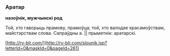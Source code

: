 ### Аратар
**назоўнік, мужчынскі род**

Той, хто гаворыць прамову, прамоўца; той, хто валодае красамоўствам, майстэрствам слова. Сапраўдны а. || прыметнік: аратарскі.

<a rel="author">[http://rv-blr.com/](http://rv-blr.com/slounik.jsp?letterId=0&maskId=0&pageId=261)</a>
